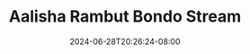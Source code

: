 --- 
title: "Aalisha Rambut Bondo Stream"
description: "download  video bokep Aalisha Rambut Bondo Stream yandek   new"
date: 2024-06-28T20:26:24-08:00
file_code: "sqd3b41zd9ij"
draft: false
cover: "pk2udk9zjuw9a8cu.jpg"
tags: ["Aalisha", "Rambut", "Bondo", "Stream", "bokep-indo", "bokep-viral", "bokep-ig"]
length: 458
fld_id: "1483066"
foldername: "Aalisha  Jenifer"
categories: ["Aalisha  Jenifer"]
views: 0
---